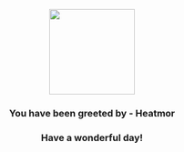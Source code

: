 <p align="center">
    <img src="https://raw.githubusercontent.com/PokeAPI/sprites/master/sprites/pokemon/631.png" width="150" height="150">
</p>
<h3 align="center">You have been greeted by - <b>Heatmor</b></h3>
<h3 align="center">Have a wonderful day!</h3>
